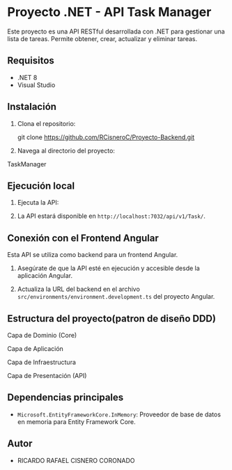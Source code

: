# Proyecto .NET - API Task Manager

Este proyecto es una API RESTful desarrollada con .NET para gestionar una lista de tareas. Permite obtener, crear, actualizar y eliminar tareas.

## Requisitos

* .NET 8 
* Visual Studio 

## Instalación

1.  Clona el repositorio:

 
    git clone https://github.com/RCisneroC/Proyecto-Backend.git


2.  Navega al directorio del proyecto:


   TaskManager
 



## Ejecución local

1.  Ejecuta la API:



2.  La API estará disponible en `http://localhost:7032/api/v1/Task/`.

## Conexión con el Frontend Angular

Esta API se utiliza como backend para un frontend Angular.

1.  Asegúrate de que la API esté en ejecución y accesible desde la aplicación Angular.


2.  Actualiza la URL del backend en el archivo `src/environments/environment.development.ts` del proyecto Angular.


## Estructura del proyecto(patron de diseño DDD)

Capa de Dominio (Core) 

Capa de Aplicación 

Capa de Infraestructura

Capa de Presentación (API) 



## Dependencias principales

* `Microsoft.EntityFrameworkCore.InMemory`: Proveedor de base de datos en memoria para Entity Framework Core.




## Autor

* RICARDO RAFAEL CISNERO CORONADO